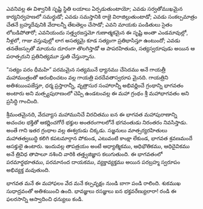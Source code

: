 ﻿ఎవనివల్ల ఈ విశ్వానికి సృష్టి స్థితి లయాలు ఏర్పడుతుంటాయో; ఎవడు సర్వతోముఖమైన కార్యనిర్వహణలో సమర్థుడో; ఎవడు సమస్తానికి రాజై విరాజిల్లుతుంటాడో; ఎవడు సంకల్పమాత్రం చేతనే బ్రహ్మదేవునికి వేదాలన్నీ తేటతెల్లం చేసాడో; ఎవని మాయకు పండితులు సైతం లోబడిపోతారో; ఎవనియందు సత్త్వరజస్తమో గుణాత్మకమైన ఈ సృష్టి అంతా ఎండమావుల్లో, నీళ్లలో, గాజు వస్తువుల్లో లాగ అసత్యమై కూడ సత్యంగా ప్రతిభాసిస్తూ ఉంటుందో; ఎవడు తనతేజస్సుతో మాయను దూరంగా తొలగిస్తాడో ఆ పాపరహితుడు, సత్యస్వరూపుడు అయిన ఆ పరాత్పరుని ప్రతినిత్యమూ స్తుతి చేస్తున్నాను. 

"సత్యం పరం ధీమహి” పరమమైన సత్యమునే ధ్యానము చేసెదము అనే గాయత్రీ మహామంత్రంతో ఆరంభించటం వల్ల గాయత్రి పరదేవతాస్వరూప మైనది. గాయత్రిని అతిశయింపజేస్తూ, ధర్మ ప్రస్తారాన్నీ, వృత్రాసుర సంహారాన్నీ అభివర్ణించే గ్రంథాన్ని భాగవతం అంటారు అని మత్స్యపురాణంలో చెప్పి ఉండటంవల్ల ఈ మహా గ్రంథం శ్రీ మహాభాగవతం అని ప్రసిద్ధి గాంచింది. 

శ్రీమంతమైనది, వేదవ్యాస మహామునిచే విరచితము ఐన ఈ భాగవత మహాపురాణాన్ని అచంచల భక్తితో ఆకర్ణించగోరే భక్తుల అంతరంగాలలోనే భగవంతుడు నిరంతరం నివసిస్తాడు. అంతే గాని ఇతర గ్రంథాల వల్ల ఈశ్వరుడు చిక్కడు. సజ్జనులు మాత్సర్యరహితులు మహాతత్వబుద్ధి కలిగి కపటమార్గాన పోకుండ, ఎటువంటి కాంక్షా లేకుండ, భాగవత శ్రవణమందే ఆసక్తులై ఉంటారు. ఇందువల్ల తాపత్రయం అంటే ఆధ్యాత్మికము, ఆధిభౌతికము, ఆధిదైవికము అనే త్రివిధ తాపాలూ నశించి వారికి తత్త్వజిజ్ఞాస కలుగుతుంది. ఈ భాగవతంలో పరమార్థభూతము, పరమానంద దాయకము, వ్యక్తావ్యక్తము అయిన పరబ్రహ్మ స్వరూపం అభివ్యక్త మవుతుంది. 

భాగవత మనే ఈ మహాఫలం వేద మనే కల్పవృక్షం నుండి బాగా పండి రాలింది. శుకముఖ సుధాద్రవంతో అతిశయించి ఉంది. భావజ్ఞులు రసజ్ఞులు ఐన భక్తవరేణ్యులారా! రండి ఈ ఫలరసాన్ని ఆస్వాదించి ధన్యులు కండి. 

